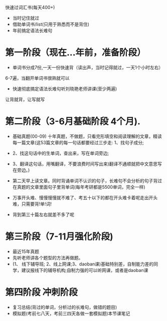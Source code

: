 快速过词汇书(每天400+)

* 当时记住就过
* 借助单词书/list(只用于熟悉而不是背住)
* 年前搞定语法长难句


# 第一阶段（现在...年前，准备阶段）

* 单词书分成7份,一天一份快速背（读出声，当时记得就过，一天1个小时左右）

6-7遍，当翻开单词书很熟就可以

* 快速彻底搞定语法长难句听刘晓艳老师讲课(至少两遍)

让背就背，让写就写

# 第二阶段（3-6月基础阶段 4个月).

* 基础真题(00-09)
  十年真题，不做题，只看完形填空和阅读理解的文章，精读 每一篇文章(这53篇文章的每一句话都要经过三步走: 1、找句子成分;
* 2、找这句话中的生单词，查出来，写在单词旁边;
* 3、翻译这句话，用嘴翻译，不要浪费时间写出来)翻译不通顺就把中文意思写在旁边。)
* 第二天早上读文章。同时背诵单词不认识的句子，长难句不会分析的句子背过在真题的文章里面句子里背单词(每年考研都是5500单词，完全一样)

* 万事开头难、慢慢慢慢就不难了、考五十以下的都在开头难卡着呢走出开头难，只需要背!单!词!
* 背到第三十篇左右就差不多了呢

# 第三阶段（7-11月强化阶段)

* 最近15年真题
* 先听老师讲各个题型的方法再做题。
* (1、 线下辅导班; 2、线上网课;3、daoban课)基础特别差，自制能力差的同学，建议报线下的辅导机构;自制力强的可以听网课，或者是daoban课

# 第四阶段 冲刺阶段

* 复习总结(背过的单词，分析过的长难句，做错的题目)
*  模拟题(考前七八天，考前三四天各做一套模拟题)本节课笔记


